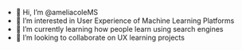 - 👋 Hi, I’m @ameliacoleMS
- 👀 I’m interested in User Experience of Machine Learning Platforms
- 🌱 I’m currently learning how people learn using search engines
- 💞️ I’m looking to collaborate on UX learning projects


<!---
ameliacoleMS/ameliacoleMS is a ✨ special ✨ repository because its `README.md` (this file) appears on your GitHub profile.
You can click the Preview link to take a look at your changes.
--->
